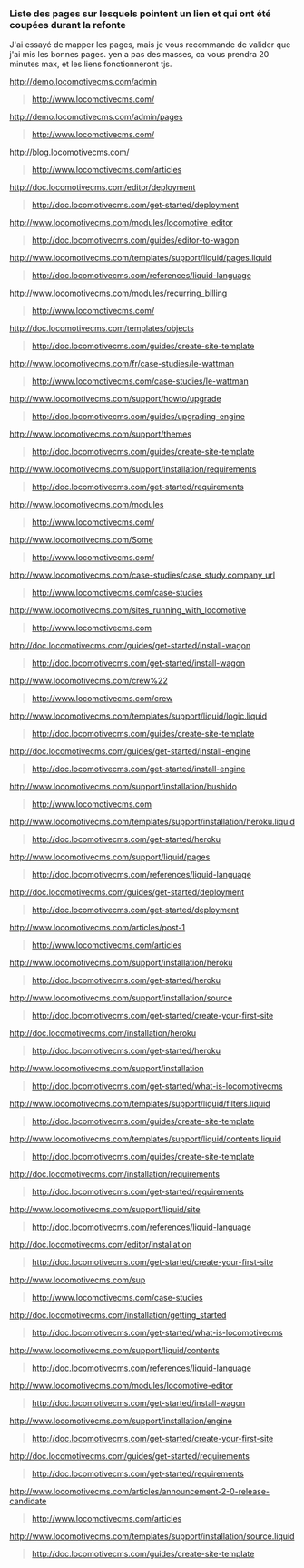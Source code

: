 ### Liste des pages sur lesquels pointent un lien et qui ont été coupées durant la refonte
J'ai essayé de mapper les pages, mais je vous recommande de valider que j'ai mis les bonnes pages. yen a pas des masses, ca vous prendra 20 minutes max, et les liens fonctionneront tjs.


http://demo.locomotivecms.com/admin
> http://www.locomotivecms.com/

http://demo.locomotivecms.com/admin/pages
> http://www.locomotivecms.com/

http://blog.locomotivecms.com/
> http://www.locomotivecms.com/articles

http://doc.locomotivecms.com/editor/deployment
> http://doc.locomotivecms.com/get-started/deployment

http://www.locomotivecms.com/modules/locomotive_editor
> http://doc.locomotivecms.com/guides/editor-to-wagon

http://www.locomotivecms.com/templates/support/liquid/pages.liquid
> http://doc.locomotivecms.com/references/liquid-language

http://www.locomotivecms.com/modules/recurring_billing
> http://www.locomotivecms.com/

http://doc.locomotivecms.com/templates/objects
> http://doc.locomotivecms.com/guides/create-site-template

http://www.locomotivecms.com/fr/case-studies/le-wattman
> http://www.locomotivecms.com/case-studies/le-wattman

http://www.locomotivecms.com/support/howto/upgrade
> http://doc.locomotivecms.com/guides/upgrading-engine

http://www.locomotivecms.com/support/themes
> http://doc.locomotivecms.com/guides/create-site-template

http://www.locomotivecms.com/support/installation/requirements
> http://doc.locomotivecms.com/get-started/requirements

http://www.locomotivecms.com/modules
> http://www.locomotivecms.com/

http://www.locomotivecms.com/Some
> http://www.locomotivecms.com/

http://www.locomotivecms.com/case-studies/case_study.company_url
> http://www.locomotivecms.com/case-studies

http://www.locomotivecms.com/sites_running_with_locomotive
> http://www.locomotivecms.com

http://doc.locomotivecms.com/guides/get-started/install-wagon
> http://doc.locomotivecms.com/get-started/install-wagon

http://www.locomotivecms.com/crew%22
> http://www.locomotivecms.com/crew

http://www.locomotivecms.com/templates/support/liquid/logic.liquid
> http://doc.locomotivecms.com/guides/create-site-template

http://doc.locomotivecms.com/guides/get-started/install-engine
> http://doc.locomotivecms.com/get-started/install-engine

http://www.locomotivecms.com/support/installation/bushido
> http://www.locomotivecms.com

http://www.locomotivecms.com/templates/support/installation/heroku.liquid
> http://doc.locomotivecms.com/get-started/heroku

http://www.locomotivecms.com/support/liquid/pages
> http://doc.locomotivecms.com/references/liquid-language

http://doc.locomotivecms.com/guides/get-started/deployment
> http://doc.locomotivecms.com/get-started/deployment

http://www.locomotivecms.com/articles/post-1
> http://www.locomotivecms.com/articles

http://www.locomotivecms.com/support/installation/heroku
> http://doc.locomotivecms.com/get-started/heroku

http://www.locomotivecms.com/support/installation/source
> http://doc.locomotivecms.com/get-started/create-your-first-site

http://doc.locomotivecms.com/installation/heroku
> http://doc.locomotivecms.com/get-started/heroku

http://www.locomotivecms.com/support/installation
> http://doc.locomotivecms.com/get-started/what-is-locomotivecms

http://www.locomotivecms.com/templates/support/liquid/filters.liquid
> http://doc.locomotivecms.com/guides/create-site-template

http://www.locomotivecms.com/templates/support/liquid/contents.liquid
> http://doc.locomotivecms.com/guides/create-site-template

http://doc.locomotivecms.com/installation/requirements
> http://doc.locomotivecms.com/get-started/requirements

http://www.locomotivecms.com/support/liquid/site
> http://doc.locomotivecms.com/references/liquid-language

http://doc.locomotivecms.com/editor/installation
> http://doc.locomotivecms.com/get-started/create-your-first-site

http://www.locomotivecms.com/sup
> http://www.locomotivecms.com/case-studies

http://doc.locomotivecms.com/installation/getting_started
> http://doc.locomotivecms.com/get-started/what-is-locomotivecms

http://www.locomotivecms.com/support/liquid/contents
> http://doc.locomotivecms.com/references/liquid-language

http://www.locomotivecms.com/modules/locomotive-editor
> http://doc.locomotivecms.com/get-started/install-wagon

http://www.locomotivecms.com/support/installation/engine
> http://doc.locomotivecms.com/get-started/create-your-first-site

http://doc.locomotivecms.com/guides/get-started/requirements
> http://doc.locomotivecms.com/get-started/requirements

http://www.locomotivecms.com/articles/announcement-2-0-release-candidate
> http://www.locomotivecms.com/articles

http://www.locomotivecms.com/templates/support/installation/source.liquid
> http://doc.locomotivecms.com/guides/create-site-template
